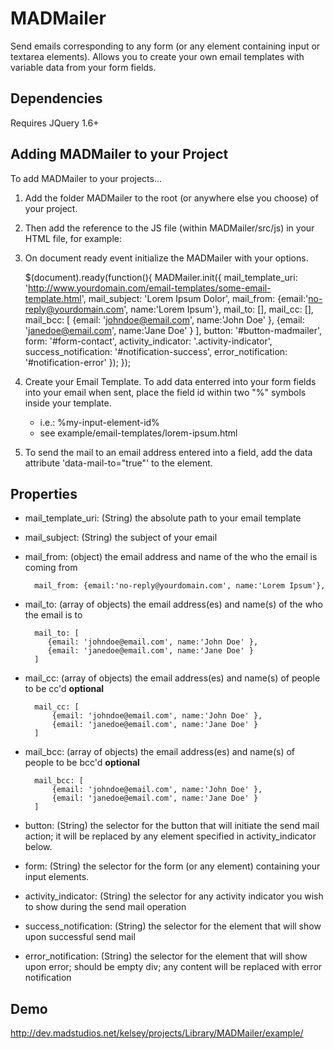 MADMailer
=========

Send emails corresponding to any form (or any element containing input or textarea elements). 
Allows you to create your own email templates with variable data from your form fields.

Dependencies
--------------
Requires JQuery 1.6+


Adding MADMailer to your Project
--------------

To add MADMailer to your projects...

1) Add the folder MADMailer to the root (or anywhere else you choose) of your project.

2) Then add the reference to the JS file (within MADMailer/src/js) in your HTML file, for example:

    <script src="MADMailer/src/js/MADMailer.js" type="text/javascript"></script>

3) On document ready event initialize the MADMailer with your options.

    $(document).ready(function(){
  	    MADMailer.init({
  	    	mail_template_uri: 'http://www.yourdomain.com/email-templates/some-email-template.html',
  	    	mail_subject: 'Lorem Ipsum Dolor',
  	    	mail_from: {email:'no-reply@yourdomain.com', name:'Lorem Ipsum'},
  	    	mail_to: [],
  	    	mail_cc: [],
  	    	mail_bcc: [
  	    			{email: 'johndoe@email.com', name:'John Doe' },
  	    			{email: 'janedoe@email.com', name:'Jane Doe' }
  	    	],
  	    	button: '#button-madmailer',
  	    	form: '#form-contact',
  	    	activity_indicator: '.activity-indicator',
  	    	success_notification: '#notification-success',
  	    	error_notification: '#notification-error'
  	    });
    });

4) Create your Email Template.  To add data enterred into your form fields into your email when sent, place the field id within two "%" symbols inside your template.
    - i.e.: %my-input-element-id%
    - see example/email-templates/lorem-ipsum.html
    
5) To send the mail to an email address entered into a field, add the data attribute 'data-mail-to="true"' to the element.
    

Properties
--------------
- mail_template_uri:    (String) the absolute path to your email template
    
- mail_subject:     (String) the subject of your email
    
- mail_from:    (object) the email address and name of the who the email is coming from

        mail_from: {email:'no-reply@yourdomain.com', name:'Lorem Ipsum'},
    
- mail_to: (array of objects) the email address(es) and name(s) of the who the email is to

        mail_to: [
      	   {email: 'johndoe@email.com', name:'John Doe' },
      	   {email: 'janedoe@email.com', name:'Jane Doe' }
        ]
  	    	
- mail_cc: (array of objects) the email address(es) and name(s) of people to be cc'd  **optional**

        mail_cc: [
      	    {email: 'johndoe@email.com', name:'John Doe' },
      	    {email: 'janedoe@email.com', name:'Jane Doe' }
        ]

- mail_bcc: (array of objects) the email address(es) and name(s) of people to be bcc'd  **optional**

        mail_bcc: [
      	    {email: 'johndoe@email.com', name:'John Doe' },
      	    {email: 'janedoe@email.com', name:'Jane Doe' }
        ]
  	    	
- button: (String) the selector for the button that will initiate the send mail action; it will be replaced by any element specified in activity_indicator below. 
    
- form: (String) the selector for the form (or any element) containing your input elements. 
    
- activity_indicator:  (String) the selector for any activity indicator you wish to show during the send mail operation
    
- success_notification: (String) the selector for the element that will show upon successful send mail
    
- error_notification: (String) the selector for the element that will show upon error; should be empty div; any content will be replaced with error notification
 
Demo
--------------
http://dev.madstudios.net/kelsey/projects/Library/MADMailer/example/
